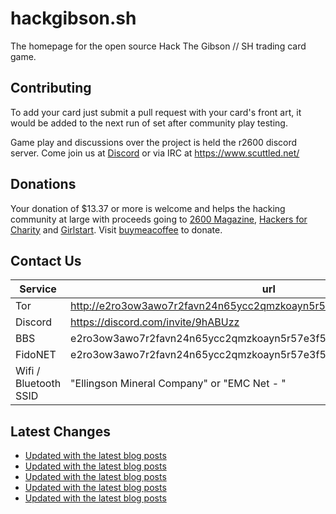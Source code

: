 # hackgibson.sh
The homepage for the open source Hack The Gibson // SH trading card game.


## Contributing

To add your card just submit a pull request with your card's front art, it would be added to the next run of set after community play testing.

Game play and discussions over the project is held the r2600 discord server. Come join us at [Discord](https://discord.com/invite/9hABUzz) or via IRC at https://www.scuttled.net/


## Donations

Your donation of $13.37 or more is welcome and helps the hacking community at large with proceeds going to [2600 Magazine](https://2600.com/), [Hackers for Charity](https://hackersforcharity.org) and [Girlstart](https://girlstart.org).  Visit [buymeacoffee](https://www.buymeacoffee.com/hackgibson.sh) to donate.


## Contact Us

Service | url
-|-
Tor | http://e2ro3ow3awo7r2favn24n65ycc2qmzkoayn5r57e3f56nvjwdcgg32ad.onion
Discord | https://discord.com/invite/9hABUzz
BBS | e2ro3ow3awo7r2favn24n65ycc2qmzkoayn5r57e3f56nvjwdcgg32ad.onion:23
FidoNET | e2ro3ow3awo7r2favn24n65ycc2qmzkoayn5r57e3f56nvjwdcgg32ad.onion:24554
Wifi / Bluetooth SSID | "Ellingson Mineral Company" or "EMC Net - <fidonet address>"

## Latest Changes
<!-- BLOG-POST-LIST:START -->
- [Updated with the latest blog posts](https://github.com/DFW2600/hackgibson.sh/commit/0cd72c7ae241768cdd381a151636f5709e5bf6cb)
- [Updated with the latest blog posts](https://github.com/DFW2600/hackgibson.sh/commit/16619ba8a1e2a0132c87c0ca7b0bd15e5c3a874e)
- [Updated with the latest blog posts](https://github.com/DFW2600/hackgibson.sh/commit/5e96b39bd84048677a3d3c30f3ef5a78553e1d7d)
- [Updated with the latest blog posts](https://github.com/DFW2600/hackgibson.sh/commit/a75c58e9c35725886dc45d58dd9d7a5469742c0f)
- [Updated with the latest blog posts](https://github.com/DFW2600/hackgibson.sh/commit/3cb08848dc6f45197f2fdc55a60ca59f01ac61bb)
<!-- BLOG-POST-LIST:END -->

